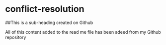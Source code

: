 # conflict-resolution

##This is a sub-heading created on Github

All of this content added to the read me file has been adeed from my Github repository
